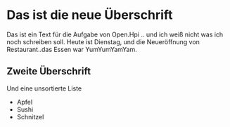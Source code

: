 # Das ist die neue Überschrift
Das ist ein Text für die Aufgabe von Open.Hpi .. und ich weiß nicht was ich noch schreiben soll.
Heute ist Dienstag, und die Neueröffnung von Restaurant..das Essen war YumYumYamYam.
## Zweite Überschrift
Und eine unsortierte Liste
* Apfel
* Sushi
* Schnitzel